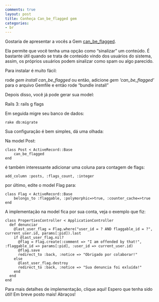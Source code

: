 ```yaml
---
comments: true
layout: post
title: Conheça Can_be_flagged gem
categories:
- br
---
```


Gostaria de apresentar a vocês a Gem [can_be_flagged](https://github.com/danhixon/can_be_flagged).

Ela permite que você tenha uma opção como “sinalizar” um conteúdo. É bastante útil quando se trata de conteúdo vindo dos usuários do sistema, assim, os próprios usuários podem sinalizar como spam ou algo parecido.

Para instalar é muito fácil:

rode <i>gem install can_be_flagged</i> ou então, adicione <i>gem ‘can_be_flagged’</i> para o arquivo Gemfile e então rode “bundle install” 

Depois disso, você já pode gerar sua model:

Rails 3:
    rails g flags

Em seguida migre seu banco de dados:

    rake db:migrate

Sua configuração é bem simples, dá uma olhada:

Na model Post: 

    class Post < ActiveRecord::Base	
        can_be_flagged
    end
é também interessante adicionar uma coluna para contagem de flags:

    add_column :posts, :flags_count, :integer
 por último, edite o model Flag para:

    class Flag < ActiveRecord::Base
        belongs_to :flaggable, :polymorphic=>true, :counter_cache=>true
    end
A implementação na model fica por sua conta, veja o exemplo que fiz:


    class PropertiesController < ApplicationController
      def denunciar
        @last_user_flag = Flag.where("user_id = ? AND flaggable_id = ?", current_user.id, params[:pid]).last
        if @last_user_flag.nil?
          @flag = Flag.create(:comment => "I am offended by that!", :flaggable_id => params[:pid], :user_id => current_user.id)
          @flag.save
          redirect_to :back, :notice => "Obrigado por colaborar!"
        else
          @last_user_flag.destroy
          redirect_to :back, :notice => "Sua denuncia foi exluída!"
        end
      end
    end
Para mais detalhes de implementação, clique aqui!
Espero que tenha sido útil! Em breve posto mais! Abraços!